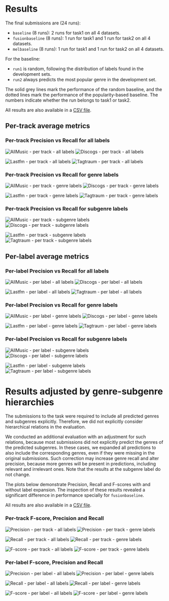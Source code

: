 # Results

The final submissions are (24 runs):

* `baseline` (8 runs): 2 runs for task1 on all 4 datasets.
* `fusionbaseline` (8 runs): 1 run for task1 and 1 run for task2 on all 4 datasets.
* `melbaseline` (8 runs): 1 run for task1 and 1 run for task2 on all 4 datasets.

For the baseline:

* `run1` is random, following the distribution of labels found in the development sets.
* `run2` always predicts the most popular genre in the development set.

The solid grey lines mark the performance of the random baseline, and the dotted lines mark the performance of the popularity-based baseline. The numbers indicate whether the run belongs to task1 or task2.

All results are also available in a [CSV file](2018-allscores.csv). 

## Per-track average metrics
### Per-track Precision vs Recall for all labels

![AllMusic - per track - all labels](png/320x240_allmusic_Rtrackall.png) ![Discogs - per track - all labels](png/320x240_discogs_Rtrackall.png)

![Lastfm - per track - all labels](png/320x240_lastfm_Rtrackall.png) ![Tagtraum - per track - all labels](png/320x240_tagtraum_Rtrackall.png)

### Per-track Precision vs Recall for genre labels

![AllMusic - per track - genre labels](png/320x240_allmusic_Rtrackgen.png) ![Discogs - per track - genre labels](png/320x240_discogs_Rtrackgen.png)

![Lastfm - per track - genre labels](png/320x240_lastfm_Rtrackgen.png) ![Tagtraum - per track - genre labels](png/320x240_tagtraum_Rtrackgen.png)

### Per-track Precision vs Recall for subgenre labels

![AllMusic - per track - subgenre labels](png/320x240_allmusic_Rtracksub.png) ![Discogs - per track - subgenre labels](png/320x240_discogs_Rtracksub.png)

![Lastfm - per track - subgenre labels](png/320x240_lastfm_Rtracksub.png) ![Tagtraum - per track - subgenre labels](png/320x240_tagtraum_Rtracksub.png)

## Per-label average metrics
### Per-label Precision vs Recall for all labels

![AllMusic - per label - all labels](png/320x240_allmusic_Rlabelall.png) ![Discogs - per label - all labels](png/320x240_discogs_Rlabelall.png)

![Lastfm - per label - all labels](png/320x240_lastfm_Rlabelall.png) ![Tagtraum - per label - all labels](png/320x240_tagtraum_Rlabelall.png)

### Per-label Precision vs Recall for genre labels

![AllMusic - per label - genre labels](png/320x240_allmusic_Rlabelgen.png) ![Discogs - per label - genre labels](png/320x240_discogs_Rlabelgen.png)

![Lastfm - per label - genre labels](png/320x240_lastfm_Rlabelgen.png) ![Tagtraum - per label - genre labels](png/320x240_tagtraum_Rlabelgen.png)

### Per-label Precision vs Recall for subgenre labels

![AllMusic - per label - subgenre labels](png/320x240_allmusic_Rlabelsub.png) ![Discogs - per label - subgenre labels](png/320x240_discogs_Rlabelsub.png)

![Lastfm - per label - subgenre labels](png/320x240_lastfm_Rlabelsub.png) ![Tagtraum - per label - subgenre labels](png/320x240_tagtraum_Rlabelsub.png)

# Results adjusted by genre-subgenre hierarchies

The submissions to the task were required to include all predicted genres and subgenres explicitly. Therefore, we did not explicitly consider hierarchical relations in the evaluation.

We conducted an additional evaluation with an adjustment for such relations, because most submissions did not explicitly predict the genres of the predicted subgenres.
In these cases, we expanded all predictions to also include the corresponding genres, even if they were missing in the original submissions. Such correction may increase genre recall and alter precision, because more genres will be present in predictions, including relevant and irrelevant ones.
Note that the results at the subgenre label do not change.

The plots below demonstrate Precision, Recall and F-scores  with and without label expansion. The inspection of these results revealed a significant difference in performance specially for `fusionbaseline`.

All results are also available in a [CSV file](2018-allscores2.csv). 

### Per-track F-score, Precision and Recall 

![Precision - per track - all labels](png2/320x240_Ptrackall.png) ![Precision - per track - genre labels](png2/320x240_Ptrackgen.png) 

![Recall - per track - all labels](png2/320x240_Rtrackall.png) ![Recall - per track - genre labels](png2/320x240_Rtrackgen.png) 

![F-score - per track - all labels](png2/320x240_Ftrackall.png) ![F-score - per track - genre labels](png2/320x240_Ftrackgen.png) 

### Per-label F-score, Precision and Recall

![Precision - per label - all labels](png2/320x240_Plabelall.png) ![Precision - per label - genre labels](png2/320x240_Plabelgen.png) 

![Recall - per label - all labels](png2/320x240_Rlabelall.png) ![Recall - per label - genre labels](png2/320x240_Rlabelgen.png) 

![F-score - per label - all labels](png2/320x240_Flabelall.png) ![F-score - per label - genre labels](png2/320x240_Flabelgen.png) 

